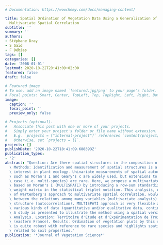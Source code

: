 ```yaml
---
# Documentation: https://wowchemy.com/docs/managing-content/

title: Spatial Ordination of Vegetation Data Using a Generalization of Wartenberg's
  Multivariate Spatial Correlation
subtitle: ''
summary: ''
authors:
- Stéphane Dray
- S Saïd
- F Débias
tags: []
categories: []
date: '2008-01-01'
lastmod: 2020-10-22T20:41:09+02:00
featured: false
draft: false

# Featured image
# To use, add an image named `featured.jpg/png` to your page's folder.
# Focal points: Smart, Center, TopLeft, Top, TopRight, Left, Right, BottomLeft, Bottom, BottomRight.
image:
  caption: ''
  focal_point: ''
  preview_only: false

# Projects (optional).
#   Associate this post with one or more of your projects.
#   Simply enter your project's folder or file name without extension.
#   E.g. `projects = ["internal-project"]` references `content/project/deep-learning/index.md`.
#   Otherwise, set `projects = []`.
projects: []
publishDate: '2020-10-22T18:41:09.688393Z'
publication_types:
- '2'
abstract: "Question: Are there spatial structures in the composition of plant communities?\
  \ Methods: Identification and measurement of spatial structures is a topic of great\
  \ interest in plant ecology. Univariate measurements of spatial autocorrelation\
  \ such as Moran's I and Geary's c are widely used, but extensions to the multivariate\
  \ case (i.e. multi-species) are rare. Here, we propose a multivariate spatial analysis\
  \ based on Moran's I (MULTISPATI) by introducing a row-sum standardized spatial\
  \ weight matrix in the statistical triplet notation. This analysis, which is a generalization\
  \ of Wartenberg's approach to multivariate spatial correlation, would imply a compromise\
  \ between the relations among many variables (multivariate analysis) and their spatial\
  \ structure (autocorrelation). MULTISPATI approach is very flexible and can handle\
  \ various kinds of data (quantitative and/or qualitative data, contingency tables).\
  \ A study is presented to illustrate the method using a spatial version of Correspondence\
  \ Analysis. Location: Territoire d'Etude et d'Expérimentation de Trois-Fontaines\
  \ (eastern France). Results: Ordination of vegetation plots by this spatial analysis\
  \ is quite robust with reference to rare species and highlights spatial patterns\
  \ related to soil properties."
publication: '*Journal of Vegetation Science*'
---
```

